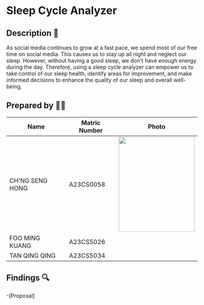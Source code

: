# Sleep Cycle Analyzer

## Description 📝
As social media continues to grow at a fast pace, we spend most of our free time on social media. This causes us to stay up all night and neglect our sleep. However, without having a good sleep, we don't have enough energy during the day. Therefore, using a sleep cycle analyzer can empower us to take control of our sleep health, identify areas for improvement, and make informed decisions to enhance the quality of our sleep and overall well-being.

## Prepared by 🧑‍💻

| Name                                     | Matric Number | Photo |
|------------------------------------------|---------------|-------|
| CH'NG SENG HONG  | A23CS0058     |<image src = "images/Ch'ngSengHong.jpg" width="200" height="250"> |
| FOO MING KUANG       | A23CS5026     | |
| TAN QING QING                 | A23CS5034    ||


## Findings 🔍
-[Proposal]


